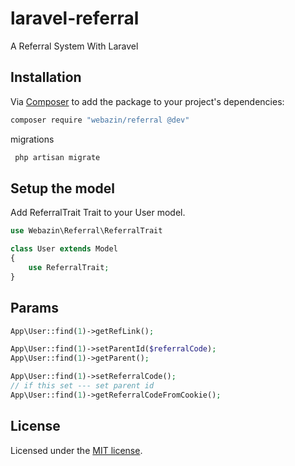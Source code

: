 # laravel-referral

A Referral System With Laravel

## Installation

Via [Composer](https://getcomposer.org) to add the package to your project's dependencies:

```bash
composer require "webazin/referral @dev"
```

migrations

```bash
 php artisan migrate
```

## Setup the model

Add ReferralTrait Trait to your User model.

```php
use Webazin\Referral\ReferralTrait

class User extends Model
{
    use ReferralTrait;
}
```

## Params

```php
App\User::find(1)->getRefLink();

App\User::find(1)->setParentId($referralCode);
App\User::find(1)->getParent();

App\User::find(1)->setReferralCode();
// if this set --- set parent id 
App\User::find(1)->getReferralCodeFromCookie();

```

## License

Licensed under the [MIT license](https://github.com/questocat/laravel-referral/blob/master/LICENSE).
